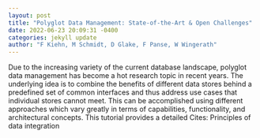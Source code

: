 ```yaml
--- 
layout: post 
title: "Polyglot Data Management: State-of-the-Art & Open Challenges" 
date: 2022-06-23 20:09:31 -0400 
categories: jekyll update 
author: "F Kiehn, M Schmidt, D Glake, F Panse, W Wingerath" 
--- 
```

Due to the increasing variety of the current database landscape, polyglot data management has become a hot research topic in recent years. The underlying idea is to combine the benefits of different data stores behind a predefined set of common interfaces and thus address use cases that individual stores cannot meet. This can be accomplished using different approaches which vary greatly in terms of capabilities, functionality, and architectural concepts. This tutorial provides a detailed Cites: Principles of data integration